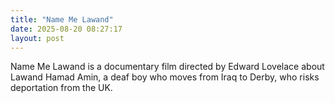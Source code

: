```yaml
---
title: "Name Me Lawand"
date: 2025-08-20 08:27:17 
layout: post
---
```


Name Me Lawand is a documentary film directed by Edward Lovelace about Lawand Hamad Amin, a deaf boy who moves from Iraq to Derby, who risks deportation from the UK.